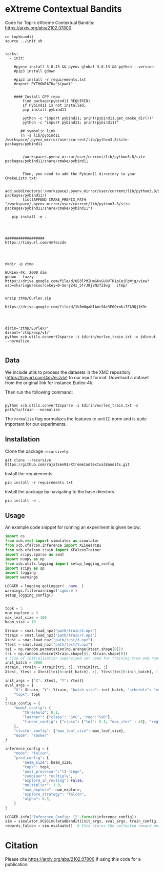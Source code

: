 # eXtreme Contextual Bandits
Code for Top-k eXtreme Contextual Bandits: https://arxiv.org/abs/2102.07800



```
cd topkbandit
source ../init.sh


tasks:
  - init:  
  
    #pyenv install 3.8.13 && pyenv global 3.8.13 && python --version
    #pip3 install gdown

    #pip3 install -r requirements.txt
    #export PYTHONPATH="$(pwd)" 


    #### Install CPP repo
        find_package(pybind11 REQUIRED)
        If Pybind11 is not installed,
        pip install pybind11

        python -c "import pybind11; print(pybind11.get_cmake_dir())"
        python -c "import pybind11; print(pybind11)"

       ## symbolic link 
       ln -s lib/pybind11         /workspace/.pyenv_mirror/user/current/lib/python3.8/site-packages/pybind11


        /workspace/.pyenv_mirror/user/current/lib/python3.8/site-packages/pybind11/share/cmake/pybind11


        Then, you need to add the Pybind11 directory to your CMakeLists.txt:

        add_subdirectory('/workspace/.pyenv_mirror/user/current/lib/python3.8/site-packages/pybind11/)
        list(APPEND CMAKE_PREFIX_PATH "/workspace/.pyenv_mirror/user/current/lib/python3.8/site-packages/pybind11/share/cmake/pybind11")

   pip install -e .




##################
https://tinyurl.com/4m7eczdv




mkdir -p ztmp

EURLex-4K. 2000 dim
gdown --fuzzy https://drive.google.com/file/d/0B3lPMIHmG6vGU0VTR1pCejFpWjg/view?usp=sharing&resourcekey=0-SurjZ4z_5Tr38jENzf2Iwg   ztmp/


unzip ztmp/Eurlex.zip

https://drive.google.com/file/d/1b3mWgaKIAmc9Ae3E0QrokiIFA9Qj1K9r




dirin='ztmp/Eurlex/'
dirout='ztmp/exp/v1/'
python xcb.utils.convert2sparse -i $dirin/eurlex_train.txt -o $dirout  --normalize


```



## Data

We include utils to process the datasets in the XMC repository (https://tinyurl.com/4m7eczdv) to our input format. Download a dataset from the original link for instance Eurlex-4k. 

Then run the following command:

```shell

python xcb.utils.convert2sparse -i $dirin/eurlex_train.txt -o path/to/train --normalize

```

The ```normalize``` flag normalizes the features to unit l2-norm and is quite important for our experiments. 

## Installation

Clone the package ```recursively```.

```shell
git clone --recursive https://github.com/rajatsen91/XtremeContextualBandits.git

```

Install the requirements.

```shell
pip install -r requirements.txt

```

Install the package by navigating to the base directory.

```shell
pip install -e .

```

## Usage

An example code snippet for running an experiment is given below:

```python
import os
from xcb.eval import simulator as simulator
from xcb.xfalcon.inference import XLinearCBI
from xcb.xfalcon.train import XFalconTrainer
import scipy.sparse as smat
import numpy as np
from xcb.utils.logging import setup_logging_config
import scipy as sp
import logging
import warnings

LOGGER = logging.getLogger(__name__)
warnings.filterwarnings('ignore')
setup_logging_config()


topk = 5
num_explore = 3
max_leaf_size = 100
beam_size = 10

Xtrain = smat.load_npz("path/train/X.npz")
Ytrain = smat.load_npz("path/train/Y.npz")
Xtest = smat.load_npz("path/test/X.npz")
Ytest = smat.load_npz("path/test/Y.npz")
tei = np.random.permutation(np.arange(Xtest.shape[0]))
tri = np.random.choice(Xtrain.shape[0], Xtrain.shape[0])
# Size of initialization supervised set used for training tree and routing functions
init_batch = 5000
Xtrain, Ytrain = Xtrain[tri, :], Ytrain[tri, :]
Xtest, Ytest = Xtest[tei[0:init_batch], :], Ytest[tei[0:init_batch], :]

init_args = {"X": Xtest, "Y": Ytest}
eval_args = {
    "X": Xtrain, "Y": Ytrain, "batch_size": init_batch, "schedule": "exponential",
    "topk": topk
}
train_config = {
    "model_config": {
        "threshold": 0.1,
        "learner": {"class": "SVC", "reg":"SVR"},
        "linear_config": {"class": {"tol": 0.1, "max_iter" : 40}, "reg": {"tol": 0.1, "max_iter" : 40}}
    },
    "cluster_config": {"max_leaf_size": max_leaf_size},
    "mode": "ranker"
}

inference_config = {
    "mode": "falcon",
    "pred_config": {
        "beam_size": beam_size,
        "topk": topk,
        "post_processor":"l3-hinge",
        "combiner": "multiply",
        "explore_in_routing": False,
        "multiplier": 1.0,
        "num_explore": num_explore,
        "explore_strategy": "falcon",
        "alpha": 0.5,
    }
}

LOGGER.info("Inference Config: {}".format(inference_config))
sim = simulator.XCBSimulatedBandit(init_args, eval_args, train_config, inference_config)
rewards_falcon = sim.evaluate()  # this stores the collected reward per time-step. Can be normalized to yield progressive mean reward/ loss.

```




# Citation
Please cite https://arxiv.org/abs/2102.07800 if using this code for a publication.
